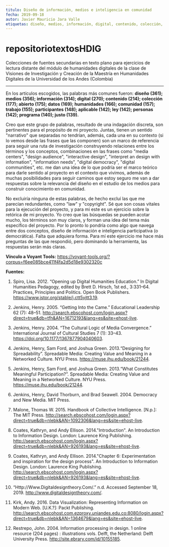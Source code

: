 ```yaml
---
titulo: Diseño de información, medios e inteligencia en comunidad
fecha: 2019-09-18
autor: Javier Mauricio Jara Valle
etiquetas: diseño, medios, información, digital, contenido, colección, abierto, datos, humanidades, comundidad, trabajo, participantes
---
```


# repositoriotextosHDIG
Colecciones de fuentes secundarias en texto plano para ejercicios de lectura distante del módulo de humanidades digitales de la clase de Visiones de Investigación y Creación de la Maestría en Humanidades Digitales de la Universidad de los Andes (Colombia) 
<hr />

En los artículos escogidos, las palabras más comunes fueron: **diseño (361); medios (356); información (314); digital (270); contenido (214); colección (177); abierto (175); datos (169); humanidades (166); comunidad (157); trabajo (155); participantes (148); aplicable (142); ley (142); personas (142); programa (140); justo (139).**

Creo que este grupo de palabras, resultado de una indagación discreta, son pertinentes para el propósito de mi proyecto. Juntas, tienen un sentido "narrativo" que separadas no tendrían, además, cada una en su contexto (si lo vemos desde las frases que las componen) son un marco de referencia para seguir una ruta de investigación construyendo relaciones entre los términos y los conceptos, combinaciones en las frases como "media centers", "design audience", "interactive design", "interpret an design with information", "information needs", "digital democracy", "digital communities", etc. me dan una idea de lo que podría ser el marco teórico para darle sentido al proyecto en el contexto que vivimos, además de muchas posibilidades para seguir caminos que estoy seguro me van a dar respuestas sobre la relevancia del diseño en el estudio de los medios para construir conocimiento en comunidad.

No excluiría ninguna de estas palabras, de hecho excluí las que me parecían redundantes, como "law" y "copyright". Sé que son cosas vitales para la ejecución del proyecto, y para mi este es un ejercicio sobre la retórica de mi proyecto. Yo creo que las búsquedas se pueden acotar mucho, los términos son muy claros, y forman una idea del tema más específico del proyecto. Por lo pronto lo pondría como algo que navega entre dos conceptos, diseño de información e inteligencia participativa (o democrática). Falta que adquiera forma. Para mí este ejercicio me hace más preguntas de las que respondió, pero dominando la herramienta, las respuestas serán más claras.


**Vínculo a Voyant Tools:** https://voyant-tools.org/?corpus=f6ee085bce411f4fa2d5d18e9302320c

**Fuentes:**

1. Spiro, Lisa. 2012. “Opening up Digital Humanities Education.” In Digital Humanities Pedagogy, edited by Brett D. Hirsch, 1st ed., 3:331–64. Practices, Principles and Politics. Open Book Publishers. https://www.jstor.org/stable/j.ctt5vjtt3.19.

2. Jenkins, Henry. 2005. “Getting Into the Came.” Educational Leadership 62 (7): 48–51. http://search.ebscohost.com/login.aspx?direct=true&db=tfh&AN=16712193&lang=es&site=ehost-live.

3. Jenkins, Henry. 2004. “The Cultural Logic of Media Convergence.” International Journal of Cultural Studies 7 (1): 33–43. https://doi.org/10.1177/1367877904040603. 

4. Jenkins, Henry, Sam Ford, and Joshua Green. 2013.“Designing for Spreadability”. Spreadable Media: Creating Value and Meaning in a Networked Culture.  NYU Press. https://muse.jhu.edu/book/21244.

5. Jenkins, Henry, Sam Ford, and Joshua Green. 2013.“What Constitutes Meaningful Participation?”. Spreadable Media: Creating Value and Meaning in a Networked Culture.  NYU Press. https://muse.jhu.edu/book/21244.

6. Jenkins, Henry, David Thorburn, and Brad Seawell. 2004. Democracy and New Media. MIT Press.

7. Malone, Thomas W. 2015. Handbook of Collective Intelligence. [N.p.]: The MIT Press. http://search.ebscohost.com/login.aspx?direct=true&db=nlebk&AN=1092306&lang=es&site=ehost-live.

8. Coates, Kathryn, and Andy Ellison. 2014."Introduction". An Introduction to Information Design. London: Laurence King Publishing. http://search.ebscohost.com/login.aspx?direct=true&db=nlebk&AN=926193&lang=es&site=ehost-live.

9. Coates, Kathryn, and Andy Ellison. 2014."Chapter 6: Experimentation and inspiration for the design process". An Introduction to Information Design. London: Laurence King Publishing. http://search.ebscohost.com/login.aspx?direct=true&db=nlebk&AN=926193&lang=es&site=ehost-live.

10. “Http://Www.Digitaldesigntheory.Com/.” n.d. Accessed September 18, 2019. http://www.digitaldesigntheory.com/.

11. Kirk, Andy. 2016. Data Visualization: Representing Information on Modern Web. [U.K.?]: Packt Publishing. http://search.ebscohost.com.ezproxy.uniandes.edu.co:8080/login.aspx?direct=true&db=nlebk&AN=1364679&lang=es&site=ehost-live.

12. Restrepo, John. 2004. Information processing in design. 1 online resource (204 pages) : illustrations vols. Delft, the Netherland: Delft University Press. http://site.ebrary.com/id/10155185.

